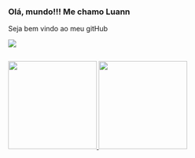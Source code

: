 ### Olá, mundo!!! Me chamo Luann
Seja bem vindo ao meu gitHub
<p align="left">
    <a href="https://developer.mozilla.org/en-US/docs/Web/JavaScript" target="_blank" rel="noreferrer"><img src="https://cdn.jsdelivr.net/gh/devicons/devicon/icons/javascript/javascript-plain.svg" /></a>
</p>
<div style="display: flex; justify-content: space-evenly; margin-bottom: 14px">
    <link rel="stylesheet" href="https://cdn.jsdelivr.net/gh/devicons/devicon@v2.15.1/devicon.min.css">
    <i class="devicon-react-original colored"></i>
    <i class="devicon-nextjs-original colored"></i>
    <i class="devicon-html5-plain colored"></i>
    <i class="devicon-css3-plain colored"></i>
    <i class="devicon-bootstrap-plain colored"></i>
    <i class="devicon-javascript-plain colored"></i>
    <i class="devicon-nodejs-plain colored"></i>
    <i class="devicon-java-plain colored"></i>
    <i class="devicon-c-plain colored"></i>
</div>
<div>
    <a href="https://github.com/LuannFelipe">
    <img height="180em" src="https://github-readme-stats.vercel.app/api?username=alnnu&show_icons=true&theme=tokyonight&include_all_commits=false&count_private=true"/>
    <img height="180em" src="https://github-readme-stats.vercel.app/api/top-langs/?username=alnnu&layout=compact&langs_count=7&theme=tokyonight"/>
</div>
 
